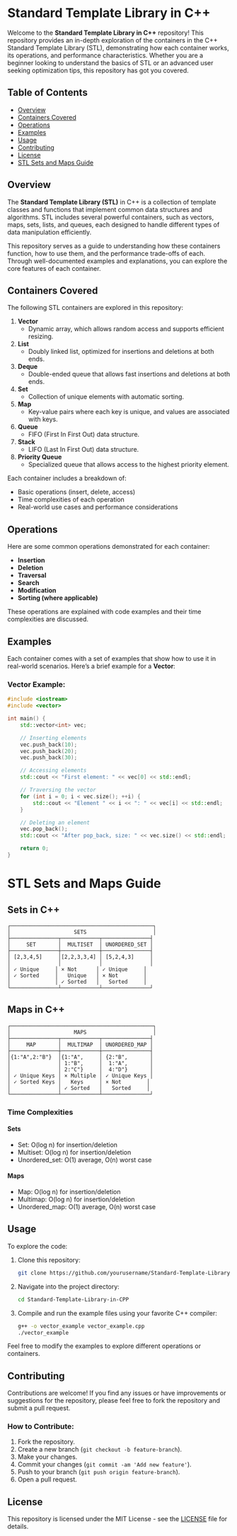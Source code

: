 # Standard Template Library in C++

Welcome to the **Standard Template Library in C++** repository! This repository provides an in-depth exploration of the containers in the C++ Standard Template Library (STL), demonstrating how each container works, its operations, and performance characteristics. Whether you are a beginner looking to understand the basics of STL or an advanced user seeking optimization tips, this repository has got you covered.

## Table of Contents

- [Overview](#overview)
- [Containers Covered](#containers-covered)
- [Operations](#operations)
- [Examples](#examples)
- [Usage](#usage)
- [Contributing](#contributing)
- [License](#license)
- [STL Sets and Maps Guide](#stl-sets-and-maps-guide)

## Overview

The **Standard Template Library (STL)** in C++ is a collection of template classes and functions that implement common data structures and algorithms. STL includes several powerful containers, such as vectors, maps, sets, lists, and queues, each designed to handle different types of data manipulation efficiently.

This repository serves as a guide to understanding how these containers function, how to use them, and the performance trade-offs of each. Through well-documented examples and explanations, you can explore the core features of each container.

## Containers Covered

The following STL containers are explored in this repository:

1. **Vector**
   - Dynamic array, which allows random access and supports efficient resizing.
2. **List**
   - Doubly linked list, optimized for insertions and deletions at both ends.
3. **Deque**
   - Double-ended queue that allows fast insertions and deletions at both ends.
4. **Set**
   - Collection of unique elements with automatic sorting.
5. **Map**
   - Key-value pairs where each key is unique, and values are associated with keys.
6. **Queue**
   - FIFO (First In First Out) data structure.
7. **Stack**
   - LIFO (Last In First Out) data structure.
8. **Priority Queue**
   - Specialized queue that allows access to the highest priority element.

Each container includes a breakdown of:
- Basic operations (insert, delete, access)
- Time complexities of each operation
- Real-world use cases and performance considerations

## Operations

Here are some common operations demonstrated for each container:

- **Insertion**
- **Deletion**
- **Traversal**
- **Search**
- **Modification**
- **Sorting (where applicable)**

These operations are explained with code examples and their time complexities are discussed.

## Examples

Each container comes with a set of examples that show how to use it in real-world scenarios. Here’s a brief example for a **Vector**:

### Vector Example:

```cpp
#include <iostream>
#include <vector>

int main() {
    std::vector<int> vec;

    // Inserting elements
    vec.push_back(10);
    vec.push_back(20);
    vec.push_back(30);

    // Accessing elements
    std::cout << "First element: " << vec[0] << std::endl;

    // Traversing the vector
    for (int i = 0; i < vec.size(); ++i) {
        std::cout << "Element " << i << ": " << vec[i] << std::endl;
    }

    // Deleting an element
    vec.pop_back();
    std::cout << "After pop_back, size: " << vec.size() << std::endl;

    return 0;
}
```

# STL Sets and Maps Guide

## Sets in C++

```
┌─────────────────────────────────────────────┐
│                    SETS                     │
├───────────────┬────────────┬───────────────┤
│     SET       │  MULTISET  │ UNORDERED_SET │
├───────────────┼────────────┼───────────────┤
│ [2,3,4,5]     │[2,2,3,3,4] │ [5,2,4,3]     │
│               │            │               │
│ ✓ Unique     │ × Not      │ ✓ Unique     │
│ ✓ Sorted     │   Unique   │ × Not        │
│              │ ✓ Sorted   │   Sorted     │
└───────────────┴────────────┴───────────────┘
```

## Maps in C++

```
┌─────────────────────────────────────────────┐
│                    MAPS                     │
├───────────────┬────────────┬───────────────┤
│     MAP       │  MULTIMAP  │ UNORDERED_MAP │
├───────────────┼────────────┼───────────────┤
│{1:"A",2:"B"}  │{1:"A",     │ {2:"B",       │
│               │ 1:"B",     │  1:"A",       │
│               │ 2:"C"}     │  4:"D"}       │
│ ✓ Unique Keys │ × Multiple │ ✓ Unique Keys │
│ ✓ Sorted Keys │   Keys     │ × Not        │
│               │ ✓ Sorted   │   Sorted     │
└───────────────┴────────────┴───────────────┘
```

### Time Complexities

#### Sets
- Set: O(log n) for insertion/deletion
- Multiset: O(log n) for insertion/deletion
- Unordered_set: O(1) average, O(n) worst case

#### Maps
- Map: O(log n) for insertion/deletion
- Multimap: O(log n) for insertion/deletion
- Unordered_map: O(1) average, O(n) worst case


## Usage

To explore the code:

1. Clone this repository:
    ```bash
    git clone https://github.com/yourusername/Standard-Template-Library-in-CPP.git
    ```

2. Navigate into the project directory:
    ```bash
    cd Standard-Template-Library-in-CPP
    ```

3. Compile and run the example files using your favorite C++ compiler:
    ```bash
    g++ -o vector_example vector_example.cpp
    ./vector_example
    ```

Feel free to modify the examples to explore different operations or containers.

## Contributing

Contributions are welcome! If you find any issues or have improvements or suggestions for the repository, please feel free to fork the repository and submit a pull request.

### How to Contribute:

1. Fork the repository.
2. Create a new branch (`git checkout -b feature-branch`).
3. Make your changes.
4. Commit your changes (`git commit -am 'Add new feature'`).
5. Push to your branch (`git push origin feature-branch`).
6. Open a pull request.

## License

This repository is licensed under the MIT License - see the [LICENSE](LICENSE) file for details.
